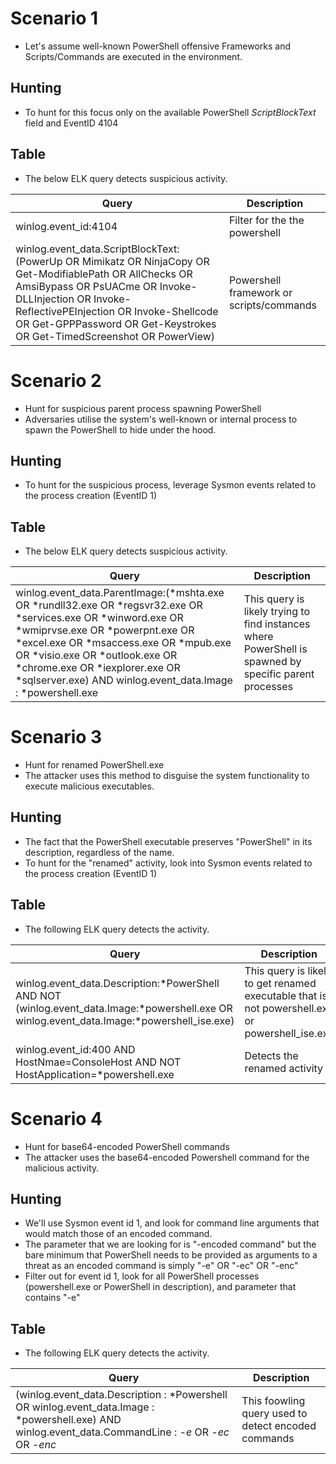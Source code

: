 # Scenario 1
* Let's assume well-known PowerShell offensive Frameworks and Scripts/Commands are executed in the environment.  

## Hunting
* To hunt for this focus only on the available PowerShell _ScriptBlockText_ field and EventID 4104

## Table
* The below ELK query detects suspicious activity.    

| Query | Description |
| ----- | ----------- |
|winlog.event_id:4104| Filter for the the powershell | 
|winlog.event_data.ScriptBlockText:(PowerUp OR Mimikatz OR NinjaCopy OR Get-ModifiablePath OR AllChecks OR AmsiBypass OR PsUACme OR Invoke-DLLInjection OR Invoke-ReflectivePEInjection OR Invoke-Shellcode OR Get-GPPPassword OR Get-Keystrokes OR Get-TimedScreenshot OR PowerView) | Powershell framework or scripts/commands |   

# Scenario 2
* Hunt for suspicious parent process spawning PowerShell
* Adversaries utilise the system's well-known or internal process to spawn the PowerShell to hide under the hood.  

## Hunting 
* To hunt for the suspicious process, leverage Sysmon events related to the process creation (EventID 1)

## Table
* The below ELK query detects suspicious activity.

| Query | Description |
| ----- | ----------- |
| winlog.event_data.ParentImage:(*mshta.exe OR *rundll32.exe OR *regsvr32.exe OR *services.exe OR *winword.exe OR *wmiprvse.exe OR *powerpnt.exe OR *excel.exe OR *msaccess.exe OR *mpub.exe OR *visio.exe OR *outlook.exe OR *chrome.exe OR *iexplorer.exe OR *sqlserver.exe) AND winlog.event_data.Image : *powershell.exe | This query is likely trying to find instances where PowerShell is spawned by specific parent processes |

# Scenario 3
* Hunt for renamed PowerShell.exe
* The attacker uses this method to disguise the system functionality to execute malicious executables.  

## Hunting 
* The fact that the PowerShell executable preserves "PowerShell" in its description, regardless of the name.
* To hunt for the "renamed" activity, look into Sysmon events related to the process creation (EventID 1)

## Table
* The following ELK query detects the activity.

| Query | Description |
| ----- | ----------- |
|winlog.event_data.Description:*PowerShell AND NOT (winlog.event_data.Image:*powershell.exe OR winlog.event_data.Image:*powershell_ise.exe) | This query is likely to get renamed executable that is not powershell.exe or powershell_ise.exe | 
|winlog.event_id:400 AND HostNmae=ConsoleHost AND NOT HostApplication=*powershell.exe| Detects the renamed activity | 

# Scenario 4
* Hunt for base64-encoded PowerShell commands
* The attacker uses the base64-encoded Powershell command for the malicious activity.  

## Hunting 
* We'll use Sysmon event id 1, and look for command line arguments that would match those of an encoded command.
* The parameter that we are looking for is "-encoded command" but the bare minimum that PowerShell needs to be provided as arguments to a threat as an encoded command is simply "-e" OR "-ec" OR "-enc" 
* Filter out for event id 1, look for all PowerShell processes (powershell.exe or PowerShell in description), and parameter that contains "-e"

## Table
* The following ELK query detects the activity.

| Query | Description |
| ----- | ----------- |
|(winlog.event_data.Description : *Powershell OR winlog.event_data.Image : *powershell.exe) AND winlog.event_data.CommandLine : *-e* OR *-ec* OR *-enc*| This foowling query used to detect encoded commands | 














